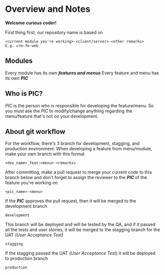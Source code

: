 # Overview and Notes

**Welcome curious coder!**

First thing first, our repository name is based on
```
<current module you're working>-<client/server>-<other remarks>
E.g. crm-fe-web
```

## Modules

Every module has its own **_features and menus_**
Every feature and menu has its own **_PIC_**

## Who is PIC?

_PIC_ is the person who is responsible for developing the feature/menu. So you must ask the _PIC_ to modify/change anything regarding the menu/feature that's not on your development.

## About git workflow

For the workflow, there's 3 branch for development, stagging, and production environment. When developing a feature from menu/module, make your own branch with this format

```
<dev_name>_feat:<menu>-<remarks> 
```
After committing, make a pull request to merge your current code to this branch below and don't forget to assign the reviewer to the **_PIC_** of the feature you're working on
```
<pic_name>-<menu>
```

If the **_PIC_** approves the pull request, then it will be merged to the development branch
```
development
```

This branch will be deployed and will be tested by the QA, and if it passed all the tests and user stories, it will be merged to the stagging branch for the UAT _(User Acceptance Test)_
```
stagging
```

If the stagging passed the UAT (_User Acceptance Test_) it will be deployed to production branch
```
production
```
